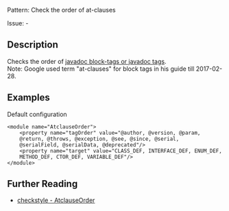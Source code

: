 Pattern: Check the order of at-clauses

Issue: -

## Description

Checks the order of [javadoc block-tags or javadoc tags](http://docs.oracle.com/javase/8/docs/technotes/tools/windows/javadoc.html#CHDBEFIF).   
Note: Google used term "at-clauses" for block tags in his guide till 2017-02-28. 

## Examples

Default configuration 
    
    
    <module name="AtclauseOrder">
        <property name="tagOrder" value="@author, @version, @param,
        @return, @throws, @exception, @see, @since, @serial,
        @serialField, @serialData, @deprecated"/>
        <property name="target" value="CLASS_DEF, INTERFACE_DEF, ENUM_DEF,
        METHOD_DEF, CTOR_DEF, VARIABLE_DEF"/>
    </module>

## Further Reading

* [checkstyle - AtclauseOrder](http://checkstyle.sourceforge.net/config_javadoc.html#AtclauseOrder)